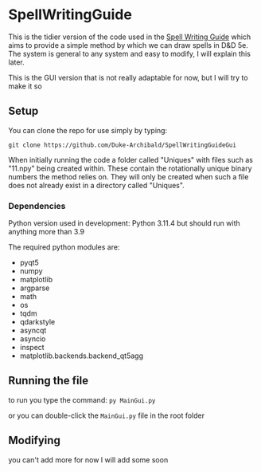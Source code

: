 # SpellWritingGuide

This is the tidier version of the code used in the [Spell Writing Guide](https://www.drivethrurpg.com/product/429711/The-Spell-Writing-Guide?manufacturers_id=22808) which aims to provide a simple method by which we can draw spells in D&D 5e. The system is general to any system and easy to modify, I will explain this later. 

This is the GUI version that is not really adaptable for now, but I will try to make it so
## Setup

You can clone the repo for use simply by typing:

```git clone https://github.com/Duke-Archibald/SpellWritingGuideGui```

When initially running the code a folder called "Uniques" with files such as "11.npy" being created within. These contain the rotationally unique binary numbers the method relies on. They will only be created when such a file does not already exist in a directory called "Uniques".

### Dependencies

Python version used in development: Python 3.11.4 
but should run with anything more than 3.9

The required python modules are:
  - pyqt5
  - numpy
  - matplotlib
  - argparse
  - math
  - os
  - tqdm
  - qdarkstyle
  - asyncqt
  - asyncio
  - inspect
  - matplotlib.backends.backend_qt5agg
 
## Running the file

to run you type the command: ```py MainGui.py```

or you can double-click the ```MainGui.py``` file in the root folder

  
## Modifying
  
you can't add more for now I will add some soon
  

